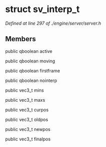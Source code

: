 # struct sv_interp_t

*Defined at line 297 of ./engine/server/server.h*

## Members

public qboolean active

public qboolean moving

public qboolean firstframe

public qboolean nointerp

public vec3_t mins

public vec3_t maxs

public vec3_t curpos

public vec3_t oldpos

public vec3_t newpos

public vec3_t finalpos



